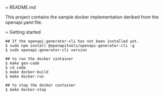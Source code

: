 = README.md

This project contains the sample docker implementation deribed from the openapi.yaml file.

= Getting started

```
## If the openapi-generator-cli has not been installed yet.
$ sudo npm install @openapitools/openapi-generator-cli -g
$ sudo openapi-generator-cli version

## to run the docker container
$ make gen-code
$ cd code
$ make docker-build
$ make docker-run

## to stop the docker container
$ make docker-stop
```
